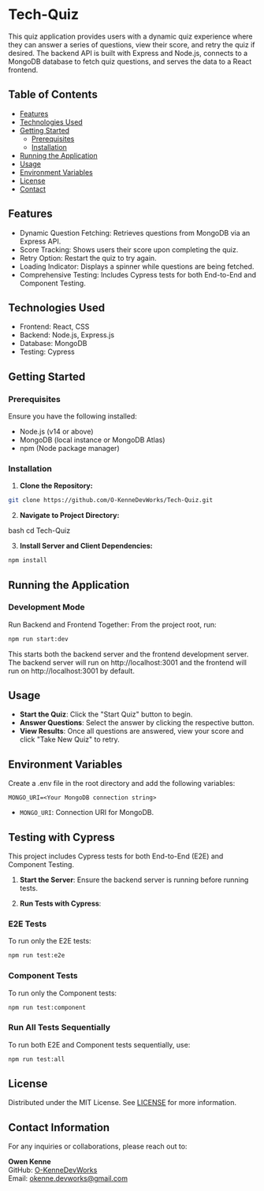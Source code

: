 # Tech-Quiz

This quiz application provides users with a dynamic quiz experience where they can answer a series of questions, view their score, and retry the quiz if desired. The backend API is built with Express and Node.js, connects to a MongoDB database to fetch quiz questions, and serves the data to a React frontend.

## Table of Contents
- [Features](#features)
- [Technologies Used](#technologies-used)
- [Getting Started](#getting-started)
    - [Prerequisites](#prerequisites)
    - [Installation](#installation)
- [Running the Application](#running-the-application)
- [Usage](#usage)
- [Environment Variables](#environment-variables)
- [License](#license)
- [Contact](#contact)

## Features
- Dynamic Question Fetching: Retrieves questions from MongoDB via an Express API.
- Score Tracking: Shows users their score upon completing the quiz.
- Retry Option: Restart the quiz to try again.
- Loading Indicator: Displays a spinner while questions are being fetched.
- Comprehensive Testing: Includes Cypress tests for both End-to-End and Component Testing.

## Technologies Used
- Frontend: React, CSS
- Backend: Node.js, Express.js
- Database: MongoDB
- Testing: Cypress

## Getting Started
### Prerequisites
Ensure you have the following installed:

- Node.js (v14 or above)
- MongoDB (local instance or MongoDB Atlas)
- npm (Node package manager)

### Installation
1. **Clone the Repository:**

```bash
git clone https://github.com/O-KenneDevWorks/Tech-Quiz.git
```

2. **Navigate to Project Directory:**

bash
cd Tech-Quiz

3. **Install Server and Client Dependencies:**

```bash
npm install
```

## Running the Application
### Development Mode

Run Backend and Frontend Together: From the project root, run:

```bash
npm run start:dev
```

This starts both the backend server and the frontend development server. The backend server will run on http://localhost:3001 and the frontend will run on http://localhost:3001 by default.

## Usage
- **Start the Quiz**: Click the "Start Quiz" button to begin.
- **Answer Questions**: Select the answer by clicking the respective button.
- **View Results**: Once all questions are answered, view your score and click "Take New Quiz" to retry.

## Environment Variables
Create a .env file in the root directory and add the following variables:

```plaintext
MONGO_URI=<Your MongoDB connection string>
```

- `MONGO_URI`: Connection URI for MongoDB.

## Testing with Cypress
This project includes Cypress tests for both End-to-End (E2E) and Component Testing.

1. **Start the Server**: Ensure the backend server is running before running tests.

2. **Run Tests with Cypress**:

### E2E Tests
To run only the E2E tests:

```bash
npm run test:e2e
```

### Component Tests
To run only the Component tests:

```bash
npm run test:component
```

### Run All Tests Sequentially
To run both E2E and Component tests sequentially, use:

```bash
npm run test:all
```

## License
Distributed under the MIT License. See [LICENSE](LICENSE) for more information.

## Contact Information
For any inquiries or collaborations, please reach out to:

**Owen Kenne**  
GitHub: [O-KenneDevWorks](https://github.com/O-KenneDevWorks)  
Email: okenne.devworks@gmail.com
